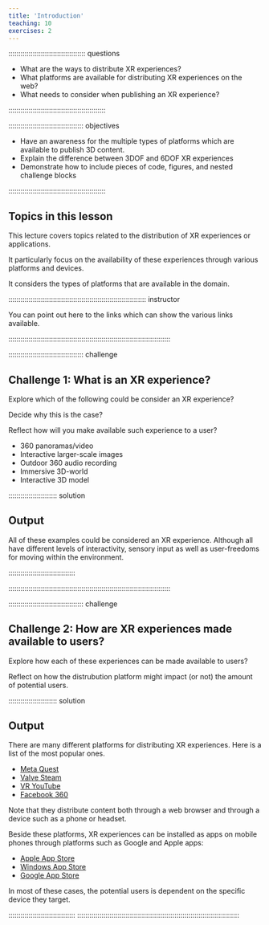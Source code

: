 ```yaml
---
title: 'Introduction'
teaching: 10
exercises: 2
---
```


:::::::::::::::::::::::::::::::::::::: questions 

- What are the ways to distribute XR experiences?
- What platforms are available for distributing XR experiences on the web?
- What needs to consider when publishing an XR experience?

::::::::::::::::::::::::::::::::::::::::::::::::

::::::::::::::::::::::::::::::::::::: objectives


- Have an awareness for the multiple types of platforms which are available to publish 3D content.
- Explain the difference between 3DOF and 6DOF XR experiences
- Demonstrate how to include pieces of code, figures, and nested challenge blocks

::::::::::::::::::::::::::::::::::::::::::::::::

## Topics in this lesson


This lecture covers topics related to the distribution of XR experiences or applications.

It particularly focus on the availability of these experiences through various platforms and devices.

It considers the types of platforms that are available in the domain.

:::::::::::::::::::::::::::::::::::::::::::::::::::::::::::::::::::: instructor

You can point out here to the links which can show the various links available.


::::::::::::::::::::::::::::::::::::::::::::::::::::::::::::::::::::::::::::::::

::::::::::::::::::::::::::::::::::::: challenge 

## Challenge 1: What is an XR experience?

Explore which of the following could be consider an XR experience?

Decide why this is the case?

Reflect how will you make available such experience to a user?

- 360 panoramas/video
- Interactive larger-scale images
- Outdoor 360 audio recording 
- Immersive 3D-world
- Interactive 3D model


:::::::::::::::::::::::: solution 

## Output
 
All of these examples could be considered an XR experience.
Although all have different levels of interactivity, sensory
input
as well as user-freedoms for moving within the environment.

:::::::::::::::::::::::::::::::::

::::::::::::::::::::::::::::::::::::::::::::::::::::::::::::::::::::::::::::::::


::::::::::::::::::::::::::::::::::::: challenge 

## Challenge 2: How are XR experiences made available to users?

Explore how each of these experiences can be made available to users?

Reflect on how the distrubution platform might impact (or not) the amount 
of potential users.

:::::::::::::::::::::::: solution 


## Output
 

There are many different platforms for distributing XR experiences. 
Here is a list of the most popular ones.

- [Meta Quest](https://www.meta.com/en-gb/experiences/)
- [Valve Steam](https://store.steampowered.com/)
- [VR YouTube](https://vr.youtube.com/)
- [Facebook 360](https://www.facebook.com/Facebook360/)

Note that they distribute content both through a web browser and 
through a device such as a phone or headset.

Beside these platforms, XR experiences can be installed as apps
on mobile phones through platforms such as Google and Apple apps:

- [Apple App Store](https://apps.apple.com/)
- [Windows App Store](https://apps.microsoft.com/store/apps)
- [Google App Store](https://play.google.com/)

In most of these cases, the potential users is dependent on the
specific device they target.

:::::::::::::::::::::::::::::::::
::::::::::::::::::::::::::::::::::::::::::::::::::::::::::::::::::::::::::::::::


